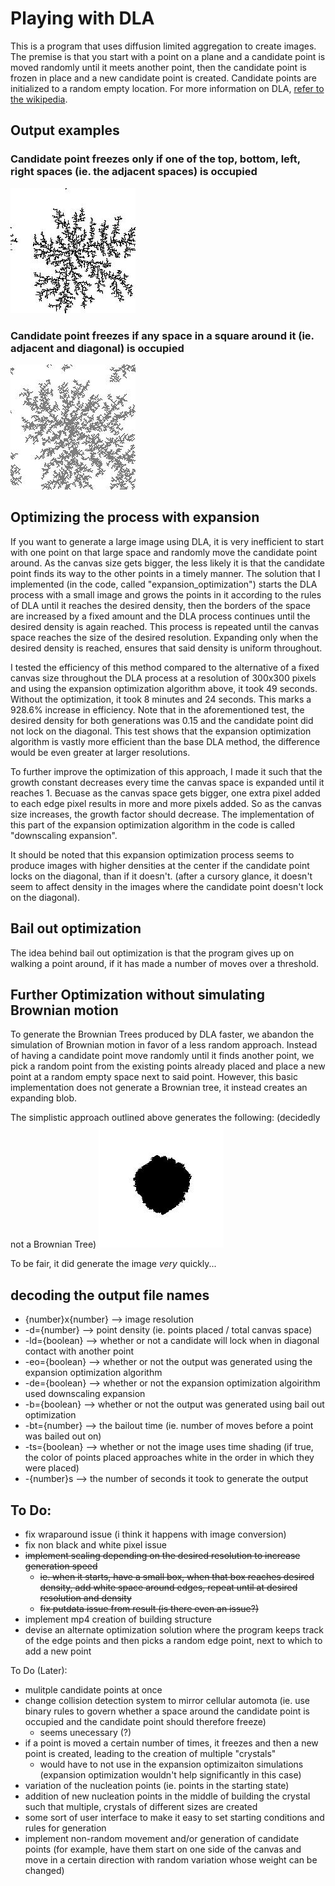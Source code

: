 # Playing with DLA
This is a program that uses diffusion limited aggregation to create images.
The premise is that you start with a point on a plane and a candidate point is moved randomly until it meets another point, then the candidate point is frozen in place and a new candidate point is created. Candidate points are initialized to a random empty location. For more information on DLA, [refer to the wikipedia](https://en.wikipedia.org/wiki/Diffusion-limited_aggregation).


## Output examples

### Candidate point freezes only if one of the top, bottom, left, right spaces (ie. the adjacent spaces) is occupied
![alt text](https://github.com/LightspeedC83/Playing-with-DLA/blob/main/output%20-diagonals%3Dfalse.jpg)

### Candidate point freezes if any space in a square around it (ie. adjacent and diagonal) is occupied
![alt text](https://github.com/LightspeedC83/Playing-with-DLA/blob/main/output%20-diagonals%3Dtrue.jpg)


## Optimizing the process with expansion
If you want to generate a large image using DLA, it is very inefficient to start with one point on that large space and randomly move the candidate point around. As the canvas size gets bigger, the less likely it is that the candidate point finds its way to the other points in a timely manner. The solution that I implemented (in the code, called "expansion_optimization") starts the DLA process with a small image and grows the points in it according to the rules of DLA until it reaches the desired density, then the borders of the space are increased by a fixed amount and the DLA process continues until the desired density is again reached. This process is repeated until the canvas space reaches the size of the desired resolution. Expanding only when the desired density is reached, ensures that said density is uniform throughout. 

I tested the efficiency of this method compared to the alternative of a fixed canvas size throughout the DLA process at a resolution of 300x300 pixels and using the expansion optimization algorithm above, it took 49 seconds. Without the optimization, it took 8 minutes and 24 seconds. This marks a 928.6% increase in efficiency. Note that in the aforementioned test, the desired density for both generations was 0.15 and the candidate point did not lock on the diagonal. This test shows that the expansion optimization algorithm is vastly more efficient than the base DLA method, the difference would be even greater at larger resolutions.

To further improve the optimization of this approach, I made it such that the growth constant decreases every time the canvas space is expanded until it reaches 1. Becuase as the canvas space gets bigger, one extra pixel added to each edge pixel results in more and more pixels added. So as the canvas size increases, the growth factor should decrease. The implementation of this part of the expansion optimization algorithm in the code is called "downscaling expansion". 

It should be noted that this expansion optimization process seems to produce images with higher densities at the center if the candidate point locks on the diagonal, than if it doesn't. (after a cursory glance, it doesn't seem to affect density in the images where the candidate point doesn't lock on the diagonal). 


## Bail out optimization
The idea behind bail out optimization is that the program gives up on walking a point around, if it has made a number of moves over a threshold. 


## Further Optimization without simulating Brownian motion
To generate the Brownian Trees produced by DLA faster, we abandon the simulation of Brownian motion in favor of a less random approach. Instead of having a candidate point move randomly until it finds another point, we pick a random point from the existing points already placed and place a new point at a random empty space next to said point. However, this basic implementation does not generate a Brownian tree, it instead creates an expanding blob.

The simplistic approach outlined above generates the following: (decidedly not a Brownian Tree)
![alt text](https://github.com/LightspeedC83/Playing-with-DLA/blob/main/self_propelled_approach_test_1.jpg)

To be fair, it did generate the image *very* quickly...

## decoding the output file names
- {number}x{number} --> image resolution
- -d={number} --> point density (ie. points placed / total canvas space)
- -ld={boolean} --> whether or not a candidate will lock when in diagonal contact with another point
- -eo={boolean} --> whether or not the output was generated using the expansion optimization algorithm
- -de={boolean} --> whether or not the expansion optimization algoirithm used downscaling expansion
- -b={boolean} --> whether or not the output was generated using bail out optimization
- -bt={number} --> the bailout time (ie. number of moves before a point was bailed out on)
- -ts={boolean} --> whether or not the image uses time shading (if true, the color of points placed approaches white in the order in which they were placed)
- -{number}s --> the number of seconds it took to generate the output


## To Do:
- fix wraparound issue (i think it happens with image conversion)
- fix non black and white pixel issue
- ~~implement scaling depending on the desired resolution to increase generation speed~~
    - ~~ie. when it starts, have a small box, when that box reaches desired density, add white space around edges, repeat until at desired resolution and density~~
    - ~~fix putdata issue from result (is there even an issue?)~~
- implement mp4 creation of building structure
- devise an alternate optimization solution where the program keeps track of the edge points and then picks a random edge point, next to which to add a new point

To Do (Later):
- mulitple candidate points at once
- change collision detection system to mirror cellular automota (ie. use binary rules to govern whether a space around the candidate point is occupied and the candidate point should therefore freeze)
    - seems unecessary (?)
- if a point is moved a certain number of times, it freezes and then a new point is created, leading to the creation of multiple "crystals"
    - would have to not use in the expansion optimizaiton simulations (expansion optimization wouldn't help significantly in this case)
- variation of the nucleation points (ie. points in the starting state)
- addition of new nucleation points in the middle of building the crystal such that multiple, crystals of different sizes are created 
- some sort of user interface to make it easy to set starting conditions and rules for generation
- implement non-random movement and/or generation of candidate points (for example, have them start on one side of the canvas and move in a certain direction with random variation whose weight can be changed)

